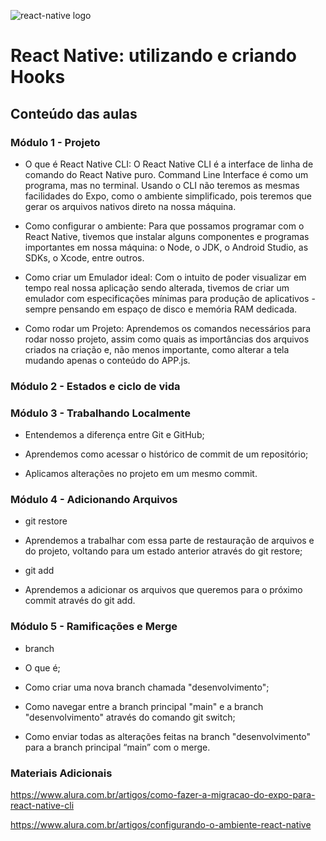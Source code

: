 ![react-native logo](https://reactnative.dev/img/logo-og.png)
# React Native: utilizando e criando Hooks

## Conteúdo das aulas

### Módulo 1 - Projeto

- O que é React Native CLI:
        O React Native CLI é a interface de linha de comando do React Native puro. Command Line Interface é como um programa, mas no terminal. Usando o CLI não teremos as mesmas facilidades do Expo, como o ambiente simplificado, pois teremos que gerar os arquivos nativos direto na nossa máquina.

- Como configurar o ambiente:
        Para que possamos programar com o React Native, tivemos que instalar alguns componentes e programas importantes em nossa máquina: o Node, o JDK, o Android Studio, as SDKs, o Xcode, entre outros.

- Como criar um Emulador ideal:
        Com o intuito de poder visualizar em tempo real nossa aplicação sendo alterada, tivemos de criar um emulador com especificações mínimas para produção de aplicativos - sempre pensando em espaço de disco e memória RAM dedicada.

- Como rodar um Projeto:
        Aprendemos os comandos necessários para rodar nosso projeto, assim como quais as importâncias dos arquivos criados na criação e, não menos importante, como alterar a tela mudando apenas o conteúdo do APP.js.


### Módulo 2 - Estados e ciclo de vida


### Módulo 3 - Trabalhando Localmente

- Entendemos a diferença entre Git e GitHub;

- Aprendemos como acessar o histórico de commit de um repositório;

- Aplicamos alterações no projeto em um mesmo commit.

### Módulo 4 - Adicionando Arquivos

- git restore
    
- Aprendemos a trabalhar com essa parte de restauração de arquivos e do projeto, voltando para um estado anterior através do git restore;

- git add

- Aprendemos a adicionar os arquivos que queremos para o próximo commit através do git add.

### Módulo 5 - Ramificações e Merge
- branch

- O que é;

- Como criar uma nova branch chamada "desenvolvimento";

- Como navegar entre a branch principal "main" e a branch "desenvolvimento" através do comando git switch;

- Como enviar todas as alterações feitas na branch "desenvolvimento" para a branch principal “main” com o merge.


### Materiais Adicionais

https://www.alura.com.br/artigos/como-fazer-a-migracao-do-expo-para-react-native-cli

https://www.alura.com.br/artigos/configurando-o-ambiente-react-native
